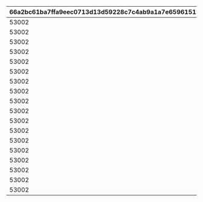 |66a2bc61ba7ffa9eec0713d13d59228c7c4ab9a1a7e65961512085b2bd4b4479|e6da218b6158f0bcc966353db06de599a9116b94a810ca4b9f2db8dbbe7e6215|72363cacd51aa856011fc444dd4592b8b6f4b35666a92e561314b7e097f04ad7|eed66c6782ccf29859e7c189f08114bea732f56613c21f2300108adbfa334dc1|3112a2eee4a39480cf0a9e7fc2f0cb87accc0cec1a6d91605cd5fa8c12496331|9f13724c2644ec300c1513e3d67a08289eba1f5578c9bfb855e2551e8a5aec3f|d53e0ff509252492b73becb5e96080aabbe6402df880ade57939261331823b62|157b178aa93d512da9dac0a77cffc13e3c01aef6bd1d4e9e61a256ca09127596|d219c45994bb632f3ac698269f612b59cba194675c362c5558095acc788a4565|
| --- | --- | --- | --- | --- | --- | --- | --- | --- |
|53002|15|1|1|22|10701|20|15|7|
|53002|14|2|1|22|10702|22|14|7|
|53002|13|3|2|22|10703|24|13|7|
|53002|12|4|2|22|10704|26|12|7|
|53002|11|5|3|22|10705|28|11|7|
|53002|10|6|3|22|10706|30|10|7|
|53002|9|7|4|22|10707|32|9|7|
|53002|8|8|4|22|10708|34|8|7|
|53002|0|9|5|22|10709|36|7|7|
|53002|15|1|1|22|10801|20|15|8|
|53002|14|2|1|22|10802|22|14|8|
|53002|13|3|2|22|10803|24|13|8|
|53002|12|4|2|22|10804|26|12|8|
|53002|11|5|3|22|10805|28|11|8|
|53002|10|6|3|22|10806|30|10|8|
|53002|9|7|4|22|10807|32|9|8|
|53002|8|8|4|22|10808|34|8|8|
|53002|0|9|5|22|10809|36|7|8|
